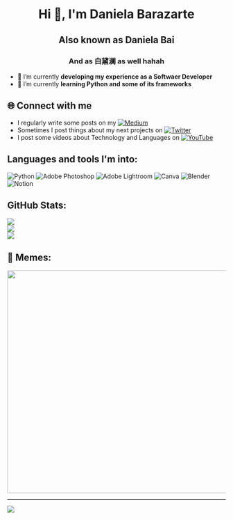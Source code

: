 <h1 align="center">Hi 👋, I'm Daniela Barazarte</h1>
<h2 align="center">Also known as Daniela Bai</h2>
<h3 align="center">And as 白黛澜 as well hahah</h3>

- 🔭 I’m currently **developing my experience as a Softwaer Developer**
- 🌱 I’m currently **learning Python and some of its frameworks**

## 🌐 Connect with me
- I regularly write some posts on my [![Medium](https://img.shields.io/badge/Medium-12100E?logo=medium&logoColor=white)](https://medium.com/@danielabai) 
- Sometimes I post things about my next projects on [![Twitter](https://img.shields.io/badge/Twitter-%231DA1F2.svg?logo=Twitter&logoColor=white)](https://twitter.com/danielabbai) 
- I post some videos about Technology and Languages on [![YouTube](https://img.shields.io/badge/YouTube-%23FF0000.svg?logo=YouTube&logoColor=white)](https://youtube.com/c/UCR27ZeJPvnTQpPIdU9JKpnw) 

## Languages and tools I'm into:
![Python](https://img.shields.io/badge/python-3670A0?style=for-the-badge&logo=python&logoColor=ffdd54) ![Adobe Photoshop](https://img.shields.io/badge/adobephotoshop-%2331A8FF.svg?style=for-the-badge&logo=adobephotoshop&logoColor=white) ![Adobe Lightroom](https://img.shields.io/badge/Adobe%20Lightroom-31A8FF.svg?style=for-the-badge&logo=Adobe%20Lightroom&logoColor=white) ![Canva](https://img.shields.io/badge/Canva-%2300C4CC.svg?style=for-the-badge&logo=Canva&logoColor=white) ![Blender](https://img.shields.io/badge/blender-%23F5792A.svg?style=for-the-badge&logo=blender&logoColor=white) ![Notion](https://img.shields.io/badge/Notion-%23000000.svg?style=for-the-badge&logo=notion&logoColor=white)

## GitHub Stats:
![](https://github-readme-stats.vercel.app/api?username=danielabai&theme=dark&hide_border=false&include_all_commits=true&count_private=true)<br/>
![](https://github-readme-streak-stats.herokuapp.com/?user=danielabai&theme=dark&hide_border=false)<br/>
![](https://github-readme-stats.vercel.app/api/top-langs/?username=danielabai&theme=dark&hide_border=false&include_all_commits=true&count_private=true&layout=compact)

## 💫 Memes:
<img src="https://random-memer.herokuapp.com/" width="512px"/>


---
[![](https://visitcount.itsvg.in/api?id=danielabai&icon=0&color=0)](https://visitcount.itsvg.in)
